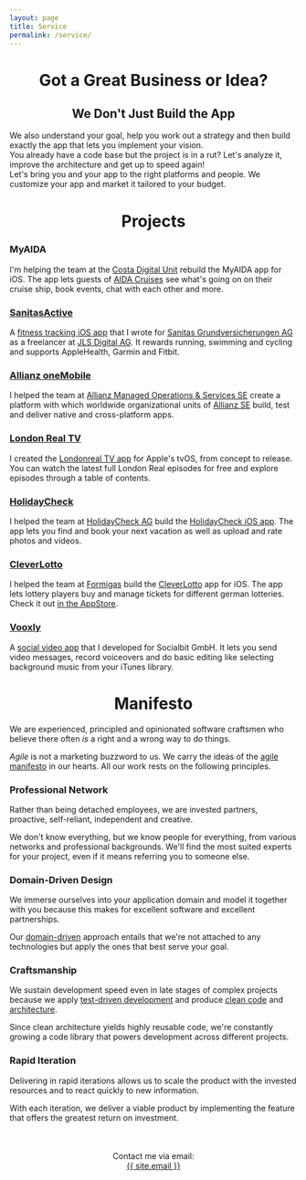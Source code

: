 ```yaml
---
layout: page
title: Service
permalink: /service/
---
```


<h1 style="text-align:center">Got a <nobr>Great Business</nobr> <nobr>or Idea?</nobr></h1>

<h2  style="text-align:center">We Don't Just Build <nobr>the App</nobr></h2>

<div class="grid-x small-up-1 medium-up-3 grid-margin-y grid-margin-x">
   <div class="cell">
      We also understand your goal, help you work out a strategy and then build exactly the app that lets you implement your vision.
   </div>
   <div class="cell">
      You already have a code base but the project is in a rut? Let's analyze it, improve the architecture and get up to speed again!
   </div>
   <div class="cell">
      Let's bring you and your app to the right platforms and people. We customize your app and market it tailored to your budget.
   </div>
</div>

<div class="ft-client-grid grid-x small-up-2 medium-up-3 large-up-3">

   <div class="cell" style="background-image:url(clients/aida.svg);">
      <a href="http://www.aida.svg">
         <div></div>
      </a>
   </div>

   <div class="cell" style="background-image:url(clients/mindlink.svg);">
      <a href="http://mindlink.ch">
         <div></div>
      </a>
   </div>

   <div class="cell" style="background-image:url(clients/sanitas.png);">
      <a href="http://sanitas.com">
         <div></div>
      </a>
   </div>

   <div class="cell" style="background-image:url(clients/allianz.svg);">
      <a href="http://www.allianz.com">
         <div></div>
      </a>
   </div>

   <div class="cell" style="background-image:url(clients/gruenderschiff.png);">
      <a href="http://www.gruenderschiff.de">
         <div></div>
      </a>
   </div>

   <div class="cell" style="background-image:url(clients/londonreal.png);">
      <a href="http://www.londonreal.tv">
         <div></div>
      </a>
   </div>

   <div class="cell"  style="background-image:url(clients/holidaycheck.jpg);">
      <a href="https://www.holidaycheck.ch">
         <div></div>
      </a>
   </div>

   <div class="cell" style="background-image:url(clients/formigas.png);">
      <a href="http://www.formigas.de">
         <div></div>
      </a>
   </div>

   <div class="cell" style="background-image:url(clients/socialbit.png);">
      <a href="http://www.socialbit.de">
         <div></div>
      </a>
   </div>

</div>

<h1 style="text-align:center">Projects</h1>

<div class="grid-x small-up-1 medium-up-2 grid-margin-y grid-margin-x">

<div class="cell">
   <h3>MyAIDA</h3>

   I'm helping the team at the <a href="http://costadigital.io">Costa Digital Unit</a> rebuild the MyAIDA app for iOS. The app lets guests of <a href="https://www.aida.de">AIDA Cruises</a> see what's going on on their cruise ship, book events, chat with each other and more.
</div>
<div class="cell">
   <h3><a href="https://itunes.apple.com/de/app/sanitas-active/id1140475651">SanitasActive</a></h3>

   A <a href="https://itunes.apple.com/de/app/sanitas-active/id1140475651">fitness tracking iOS app</a> that I wrote for <a href="https://www.sanitas.com">Sanitas Grundversicherungen AG</a> as a freelancer at <a href="http://www.jls.ch">JLS Digital AG</a>. It rewards running, swimming and cycling and supports AppleHealth, Garmin and Fitbit.
</div>
<div class="cell">
   <h3><a href="https://www.allianz.com/de/produkte_loesungen/globale_geschaeftseinheiten/amos/">Allianz oneMobile</a></h3>

   I helped the team at <a href="https://www.allianz.com/de/produkte_loesungen/globale_geschaeftseinheiten/amos/">Allianz Managed Operations &amp; Services SE</a> create a platform with which worldwide organizational units of <a href="https://www.allianz.com">Allianz SE</a> build, test and deliver native and cross-platform apps.
</div>
<div class="cell">
   <h3><a href="http://www.flowtoolz.com/londonrealapp">London Real TV</a></h3>

   I created the <a href="http://www.flowtoolz.com/londonrealapp">Londonreal TV app</a> for Apple's tvOS, from concept to release. You can watch the latest full London Real episodes for free and explore episodes through a table of contents.
</div>
<div class="cell">
   <h3><a href="https://itunes.apple.com/de/app/holidaycheck/id431838682?mt=8">HolidayCheck</a></h3>

   I helped the team at <a href="http://www.holidaycheck.ch">HolidayCheck AG</a> build the <a href="https://itunes.apple.com/de/app/holidaycheck/id431838682?mt=8">HolidayCheck iOS app</a>. The app lets you find and book your next vacation as well as upload and rate photos and videos.
</div>
<div class="cell">
   <h3><a href="https://www.cleverlotto.de">CleverLotto</a></h3>

   I helped the team at <a href="http://www.formigas.de">Formigas</a> build the <a href="https://cleverlotto.de">CleverLotto</a> app for iOS. The app lets lottery players buy and manage tickets for different german lotteries. Check it out <a href="https://itunes.apple.com/de/app/clever-lotto-6aus49-eurojackpot/id390946943?mt=8">in the AppStore</a>.
</div>
<div class="cell">
   <h3><a href="https://www.instagram.com/vooxly/">Vooxly</a></h3>

   A <a href="https://www.instagram.com/vooxly/">social video app</a> that I developed for Socialbit GmbH. It lets you send video messages, record voiceovers and do basic editing like selecting background music from your iTunes library.
</div>

</div>

<h1 style="text-align:center">Manifesto</h1>

<div class="grid-x small-up-1 medium-up-2 grid-margin-y grid-margin-x">

   <div class="cell">
      <p>
      We are experienced, principled and opinionated software craftsmen who believe there often <i>is</i> a right and a wrong way to do things.
      </p>
   </div>

   <div class="cell">
      <p>
      <i>Agile</i> is not a marketing buzzword to us. We carry the ideas of the <a href="http://agilemanifesto.org/principles.html">agile manifesto</a> in our hearts. All our work rests on the following principles.
      </p>
   </div>

   <div class="cell">
      <h3>Professional Network</h3>
      <p>
      Rather than being detached employees, we are invested partners, proactive, self-reliant, independent and creative.
      </p>
      <p>
      We don't know everything, but we know people for everything, from various networks and professional backgrounds. We'll find the most suited experts for your project, even if it means referring you to someone else.
      </p>
   </div>

   <div class="cell">
      <h3>Domain-Driven Design</h3>
      <p>
      We immerse ourselves into your application domain and model it together with you because this makes for excellent software and excellent partnerships.
      </p>
      <p>
      Our <a href="https://www.goodreads.com/book/show/179133.Domain_Driven_Design">domain-driven</a> approach entails that we're not attached to any technologies but apply the ones that best serve your goal.
      </p>
   </div>

   <div class="cell">
      <h3>Craftsmanship</h3>
      <p>
      We sustain development speed even in late stages of complex projects because we apply <a href="https://www.goodreads.com/book/show/13705089-test-driven-ios-development">test-driven development</a> and produce <a href="https://www.goodreads.com/book/show/3735293-clean-code">clean code</a> and <a href="https://www.goodreads.com/book/show/18043011-clean-architecture">architecture</a>.
      </p>
      <p>
      Since clean architecture yields highly reusable code, we're constantly growing a code library that powers development across different projects.
      </p>
   </div>

   <div class="cell">
      <h3>Rapid Iteration</h3>
      <p>
      Delivering in rapid iterations allows us to scale the product with the invested resources and to react quickly to new information.
      </p>
      <p>
      With each iteration, we deliver a viable product by implementing the feature that offers the greatest return on investment.
      </p>
   </div>
</div>

<p style="text-align:center;margin-top:50px">
    Contact me via email:<br>
    <a onclick="ga('send', 'event', 'email', 'click', 'Contact me via email');"
        class="u-email"
        href="mailto:{{ site.email }}">
        {{ site.email }}
    </a>
</p>

<!-- old manifesto
<h2><i class="fi-heart"></i> Values</h2>
<ul>
   <li>We love software development</li>
   <li>We love creative productivity</li>
   <li>We love to work in a flow state</li>
   <li>We love the scientific method</li>
   <li>We love to bring crazy ideas to life</li>
   <li>We love to learn continuously</li>
</ul>

<h2><i class="fi-target-two"></i> Goal</h2>
<ul>
   <li>Flowtoolz are creativity-support tools</li>
   <li>Flowtoolz look and feel like games</li>
   <li>Flowtoolz are rich but easy to use</li>
   <li>Flowtoolz let you focus deeply</li>
   <li>Flowtoolz boost your productivity</li>
   <li>Flowtoolz inspire you to think differently</li>
</ul>

<h2><i class="fi-loop"></i> Process</h2>
<ul>
   <li>We embrace the agile manifesto</li>
   <li>We immerse ourselves into the domain</li>
   <li>We are not attached to any technology</li>
   <li>We apply test-driven development</li>
   <li>We produce clean code and architecture</li>
   <li>We work and deliver in rapid iterations</li>
</ul>
-->
